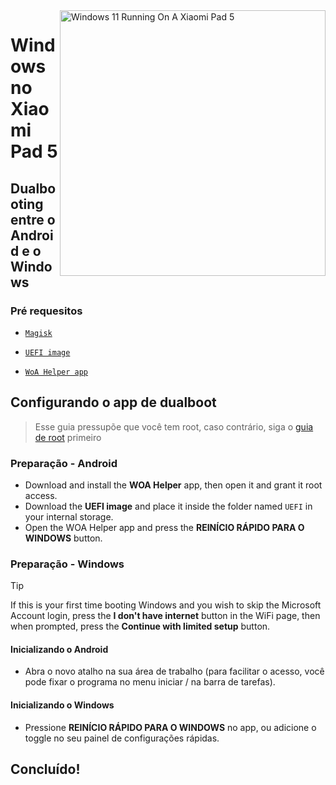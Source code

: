 <img align="right" src="https://raw.githubusercontent.com/erdilS/Port-Windows-11-Xiaomi-Pad-5/main/nabu.png" width="425" alt="Windows 11 Running On A Xiaomi Pad 5">

# Windows no Xiaomi Pad 5

## Dualbooting entre o Android e o Windows

### Pré requesitos
- [```Magisk```](https://github.com/topjohnwu/Magisk/releases/latest)

- [```UEFI image```](https://github.com/erdilS/Port-Windows-11-Xiaomi-Pad-5/releases/tag/UEFI)

- [```WoA Helper app```](https://github.com/n00b69/woa-helper/releases/tag/APK)

## Configurando o app de dualboot
> Esse guia pressupõe que você tem root, caso contrário, siga o [guia de root](2-rootguide-pt.md) primeiro

### Preparação - Android
- Download and install the **WOA Helper** app, then open it and grant it root access.
- Download the **UEFI image** and place it inside the folder named `UEFI` in your internal storage.
- Open the WOA Helper app and press the **REINÍCIO RÁPIDO PARA O WINDOWS** button.

### Preparação - Windows
> [!Tip]
> If this is your first time booting Windows and you wish to skip the Microsoft Account login, press the **I don't have internet** button in the WiFi page, then when prompted, press the **Continue with limited setup** button.

#### Inicializando o Android
- Abra o novo atalho na sua área de trabalho (para facilitar o acesso, você pode fixar o programa no menu iniciar / na barra de tarefas).

#### Inicializando o Windows
- Pressione **REINÍCIO RÁPIDO PARA O WINDOWS** no app, ou adicione o toggle no seu painel de configurações rápidas.
  
## Concluído!

